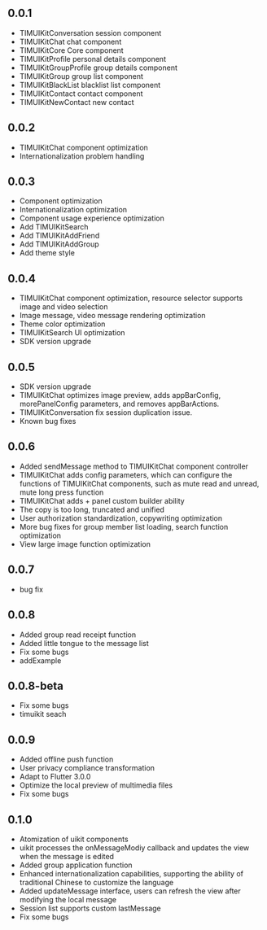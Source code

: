 ## 0.0.1

* TIMUIKitConversation session component
* TIMUIKitChat chat component
* TIMUIKitCore Core component
* TIMUIKitProfile personal details component
* TIMUIKitGroupProfile group details component
* TIMUIKitGroup group list component
* TIMUIKitBlackList blacklist list component
* TIMUIKitContact contact component
* TIMUIKitNewContact new contact

## 0.0.2
* TIMUIKitChat component optimization
* Internationalization problem handling

## 0.0.3
* Component optimization
* Internationalization optimization
* Component usage experience optimization
* Add TIMUIKitSearch
* Add TIMUIKitAddFriend
* Add TIMUIKitAddGroup
* Add theme style

## 0.0.4
* TIMUIKitChat component optimization, resource selector supports image and video selection
* Image message, video message rendering optimization
* Theme color optimization
* TIMUIKitSearch UI optimization
* SDK version upgrade

## 0.0.5
* SDK version upgrade
* TIMUIKitChat optimizes image preview, adds appBarConfig, morePanelConfig parameters, and removes appBarActions.
* TIMUIKitConversation fix session duplication issue.
* Known bug fixes

## 0.0.6
* Added sendMessage method to TIMUIKitChat component controller
* TIMUIKitChat adds config parameters, which can configure the functions of TIMUIKitChat components, such as mute read and unread, mute long press function
* TIMUIKitChat adds + panel custom builder ability
* The copy is too long, truncated and unified
* User authorization standardization, copywriting optimization
* More bug fixes for group member list loading, search function optimization
* View large image function optimization

## 0.0.7
* bug fix

## 0.0.8
* Added group read receipt function
* Added little tongue to the message list
* Fix some bugs
* addExample

## 0.0.8-beta
* Fix some bugs
* timuikit seach

## 0.0.9
* Added offline push function
* User privacy compliance transformation
* Adapt to Flutter 3.0.0
* Optimize the local preview of multimedia files
* Fix some bugs

## 0.1.0
* Atomization of uikit components
* uikit processes the onMessageModiy callback and updates the view when the message is edited
* Added group application function
* Enhanced internationalization capabilities, supporting the ability of traditional Chinese to customize the language
* Added updateMessage interface, users can refresh the view after modifying the local message
* Session list supports custom lastMessage
* Fix some bugs
